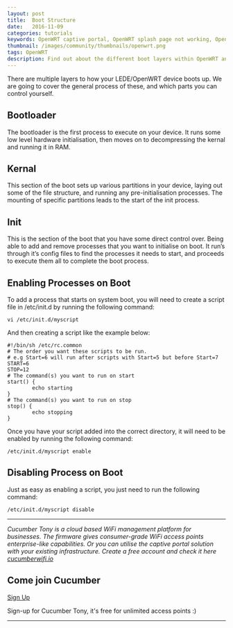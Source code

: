 ```yaml
---
layout: post
title:  Boot Structure
date:   2016-11-09
categories: tutorials
keywords: OpenWRT captive portal, OpenWRT splash page not working, OpenWRT splash page template, OpenWRT splash page free, OpenWRT splash page html, OpenWRT splash page hosting, OpenMesh captive portal, OpenMesh splash page not working, OpenMesh splash page template, OpenMesh splash page free, OpenMesh splash page html, OpenMesh splash page hosting, DD-WRT, OpenWRT Routing
thumbnail: /images/community/thumbnails/openwrt.png
tags: OpenWRT
description: Find out about the different boot layers within OpenWRT and how they interact with eachother.
---
```


There are multiple layers to how your LEDE/OpenWRT device boots up. We are going to cover the general process of these, and which parts you can control yourself.

## Bootloader

The bootloader is the first process to execute on your device. It runs some low level hardware initialisation, then moves on to decompressing the kernal and running it in RAM.

## Kernal
This section of the boot sets up various partitions in your device, laying out some of the file structure, and running any pre-initialisation processes. The mounting of specific partitions leads to the start of the init process.

## Init

This is the section of the boot that you have some direct control over. Being able to add and remove processes that you want to initialise on boot. It run’s through it’s config files to find the processes it needs to start, and proceeds to execute them all to complete the boot process.

## Enabling Processes on Boot

To add a process that starts on system boot, you will need to create a script file in /etc/init.d by running the following command:

    vi /etc/init.d/myscript

And then creating a script like the example below:

    #!/bin/sh /etc/rc.common
    # The order you want these scripts to be run.
    # e.g Start=6 will run after scripts with Start=5 but before Start=7
    START=6
    STOP=12
    # The command(s) you want to run on start
    start() {        
            echo starting
    }                 
    # The command(s) you want to run on stop
    stop() {          
            echo stopping
    }

Once you have your script added into the correct directory, it will need to be enabled by running the following command:

    /etc/init.d/myscript enable

## Disabling Process on Boot

Just as easy as enabling a script, you just need to run the following command:

    /etc/init.d/myscript disable

<hr>

*Cucumber Tony is a cloud based WiFi management platform for businesses. The firmware gives consumer-grade WiFi access points enterprise-like capabilities. Or you can utilise the captive portal solution with your existing infrastructure. Create a free account and check it here <a href="https://cucumberwifi.io">cucumberwifi.io</a>*


<div class="mdl-typography--text-center">

<h2>Come join Cucumber</h2>

<a href="https://my.ctapp.io/#/create" class="button success dst">Sign Up</a><br>

<p>Sign-up for Cucumber Tony, it's free for unlimited access points :)</p>

<hr>

</div>
